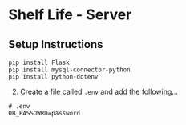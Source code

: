 # Shelf Life - Server

## Setup Instructions
```properties
pip install Flask
pip install mysql-connector-python
pip install python-dotenv
```
2. Create a file called `.env` and add the following...
```properties
# .env
DB_PASSOWRD=password
```